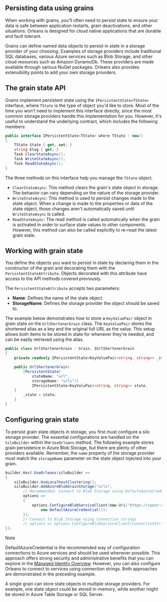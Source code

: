 ## Persisting data using grains

When working with grains, you'll often need to persist state to ensure your data is safe between application restarts, grain deactivations, and other situations. Orleans is designed for cloud native applications that are durable and fault tolerant.

Grains can define named data objects to persist in state in a storage provider of your choosing. Examples of storage providers include traditional SQL databases, various Azure services such as Blob Storage, and other cloud resources such as Amazon DynamoDb. These providers are made available through various NuGet packages. Orleans also provides extensibility points to add your own storage providers.

## The grain state API

Grains implement persistent state using the `IPersistentState<TState>` interface, where `TState` is the type of object you'd like to store. Most of the time you won't need to implement this interface directly, since the most common storage providers handle this implementation for you. However, it's useful to understand the underlying contract, which includes the following members:

```csharp
public interface IPersistentState<TState> where TState : new()
{
    TState State { get; set; }
    string Etag { get; }
    Task ClearStateAsync();
    Task WriteStateAsync();
    Task ReadStateAsync();
}
```

The three methods on this interface help you manage the `TState` object. 

* `ClearStateAsync`: This method clears the grain's state object in storage. The behavior can vary depending on the nature of the storage provider.
* `WriteStateAsync`: This method is used to persist changes made to the state object. When a change is made to the properties or data of the state object, those changes aren't automatically saved until `WriteStateAsync` is called.
* `ReadStateAsync`: The read method is called automatically when the grain is activated in order to surface state values to other components. However, this method can also be called explicitly to re-read the latest grain state.

## Working with grain state

You define the objects you want to persist in state by declaring them in the constructor of the grain and decorating them with the `PersistentStateAttribute`. Objects decorated with this attribute have access to the API methods covered previously.

The `PersistentStateAttribute` accepts two parameters:
* **Name**: Defines the name of the state object.
* **StorageName**: Defines the storage provider the object should be saved to.

The example below demonstrates how to store a `KeyValuePair` object in grain state on the `UrlShortenerGrain` class. The `KeyValuePair` stores the shortened alias as a key and the original full URL as the value. This setup allows both items to be stored in state for whenever they're needed, and can be easily retrieved using the alias.

```csharp
public class UrlShortenerGrain : Grain, IUrlShortenerGrain
{
    private readonly IPersistentState<KeyValuePair<string, string>> _state;

    public UrlShortenerGrain(
        [PersistentState(
            stateName: "url",
            storageName: "urls")]
            IPersistentState<KeyValuPair<string, string>> state,
    {
        _state = state;
    }
}
```

## Configuring grain state

To persist grain state objects in storage, you first must configure a silo storage provider. The essential configurations are handled on the `SiloBuilder` within the `UseOrleans` method. The following example stores grain persistence in Azure Blob Storage, but there are plenty of other providers available. Remember, the `name` property of the storage provider must match the `storageName` parameter on the state object injected into your grain.

```csharp
builder.Host.UseOrleans(siloBuilder =>
{
    siloBuilder.UseLocalhostClustering();
    siloBuilder.AddAzureBlobGrainStorage("urls",
        // Recommended: Connect to Blob Storage using DefaultAzureCredential
        options =>
        {
            options.ConfigureBlobServiceClient(new Uri("https://<your-account-name>.blob.core.windows.net"),
                new DefaultAzureCredential());
        });
        // Connect to Blob Storage using Connection strings
        // options => options.ConfigureBlobServiceClient(connectionString));
});
```

> [!NOTE]
> DefaultAzureCredential is the recommended way of configuration connections to Azure services and should be used whenever possible. This approach offers strong security and administrative benefits that you can explore in the [Managed Identity Overview](/dotnet/azure/sdk/authentication). However, you can also configure Orleans to connect to services using connection strings. Both approaches are demonstrated in the preceding example.

A single grain can store state objects in multiple storage providers. For example, one state object could be stored in-memory, while another might be stored in Azure Table Storage or SQL Server.
